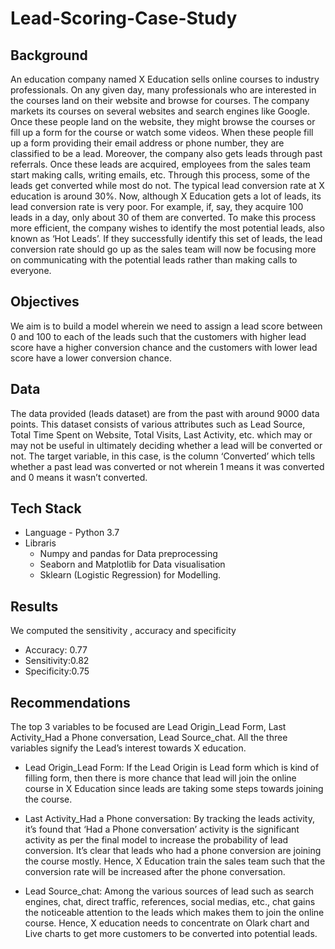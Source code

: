 # Lead-Scoring-Case-Study

## Background
An education company named X Education sells online courses to industry professionals. On any given day, many professionals who are interested in the courses land on their website and browse for courses.    The company markets its courses on several websites and search engines like Google. Once these people land on the website, they might browse the courses or fill up a form for the course or watch some videos. When these people fill up a form providing their email address or phone number, they are classified to be a lead. Moreover, the company also gets leads through past referrals. Once these leads are acquired, employees from the sales team start making calls, writing emails, etc. Through this process, some of the leads get converted while most do not. The typical lead conversion rate at X education is around 30%.    Now, although X Education gets a lot of leads, its lead conversion rate is very poor. For example, if, say, they acquire 100 leads in a day, only about 30 of them are converted. To make this process more efficient, the company wishes to identify the most potential leads, also known as ‘Hot Leads’. If they successfully identify this set of leads, the lead conversion rate should go up as the sales team will now be focusing more on communicating with the potential leads rather than making calls to everyone.

## Objectives
We aim is to build a model wherein we need to assign a lead score  between 0 and 100  to each of the leads such that the customers with higher lead score have a higher conversion chance and the customers with lower lead score have a lower conversion chance. 

##  Data
The data provided (leads dataset) are from the past with around 9000 data points. This dataset consists of various attributes such as Lead Source, Total Time Spent on Website, Total Visits, Last Activity, etc. which may or may not be useful in ultimately deciding whether a lead will be converted or not. The target variable, in this case, is the column ‘Converted’ which tells whether a past lead was converted or not wherein 1 means it was converted and 0 means it wasn’t converted.

## Tech Stack
- Language - Python 3.7 
- Libraris 
  - Numpy and pandas for Data preprocessing
  - Seaborn and Matplotlib for Data visualisation
  - Sklearn (Logistic Regression) for Modelling.


## Results 
We computed the sensitivity , accuracy and specificity 
  - Accuracy: 0.77
  - Sensitivity:0.82
  - Specificity:0.75

## Recommendations
The top 3 variables to be focused are Lead Origin_Lead Form, Last Activity_Had a Phone conversation, Lead Source_chat.  All the three variables signify the Lead’s interest towards X education. 

- Lead Origin_Lead Form:
If the Lead Origin is Lead form which is kind of filling form, then there is more chance that lead will join the online course in X Education since leads are taking some steps towards joining the course. 

- Last Activity_Had a Phone conversation:
By tracking the leads activity, it’s found that  ‘Had a Phone conversation’ activity is the significant activity as per the final model to increase the probability of lead conversion. It’s clear that leads who had a phone conversion are joining the course mostly. Hence, X Education train the sales team such that the conversion rate will be increased after the phone conversation.  

- Lead Source_chat:
Among the various sources of lead such as search engines, chat, direct traffic, references, social medias, etc., chat gains the noticeable attention to the leads which makes them to join the online course. Hence, X education needs to concentrate on Olark chart and Live charts to get more customers to be converted into potential leads.
